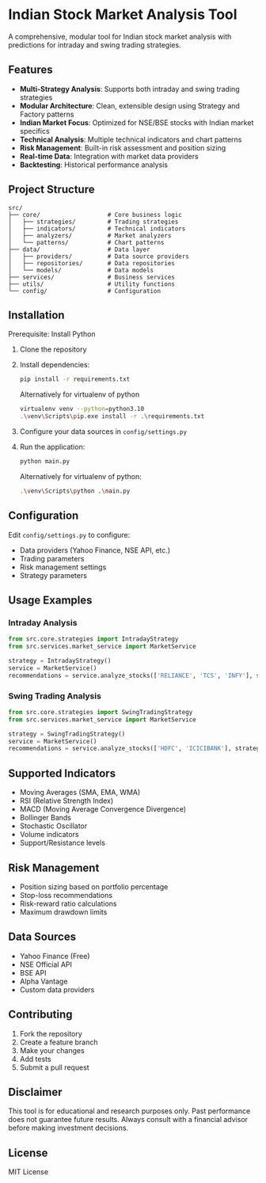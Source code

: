 # Indian Stock Market Analysis Tool

A comprehensive, modular tool for Indian stock market analysis with predictions for intraday and swing trading strategies.

## Features

- **Multi-Strategy Analysis**: Supports both intraday and swing trading strategies
- **Modular Architecture**: Clean, extensible design using Strategy and Factory patterns
- **Indian Market Focus**: Optimized for NSE/BSE stocks with Indian market specifics
- **Technical Analysis**: Multiple technical indicators and chart patterns
- **Risk Management**: Built-in risk assessment and position sizing
- **Real-time Data**: Integration with market data providers
- **Backtesting**: Historical performance analysis


## Project Structure

```
src/
├── core/                   # Core business logic
│   ├── strategies/         # Trading strategies
│   ├── indicators/         # Technical indicators
│   ├── analyzers/          # Market analyzers
│   └── patterns/           # Chart patterns
├── data/                   # Data layer
│   ├── providers/          # Data source providers
│   ├── repositories/       # Data repositories
│   └── models/             # Data models
├── services/               # Business services
├── utils/                  # Utility functions
└── config/                 # Configuration
```

## Installation
Prerequisite:
Install Python

1. Clone the repository
2. Install dependencies:
   ```bash
   pip install -r requirements.txt
   ```
   Alternatively for virtualenv of python
   ```bash
   virtualenv venv --python=python3.10
   .\venv\Scripts\pip.exe install -r .\requirements.txt
   ```
3. Configure your data sources in `config/settings.py`
4. Run the application:
   ```bash
   python main.py
   ```
   
   Alternatively for virtualenv of python:
   ```bash
   .\venv\Scripts\python .\main.py
   ```


## Configuration

Edit `config/settings.py` to configure:
- Data providers (Yahoo Finance, NSE API, etc.)
- Trading parameters
- Risk management settings
- Strategy parameters

## Usage Examples

### Intraday Analysis
```python
from src.core.strategies import IntradayStrategy
from src.services.market_service import MarketService

strategy = IntradayStrategy()
service = MarketService()
recommendations = service.analyze_stocks(['RELIANCE', 'TCS', 'INFY'], strategy)
```

### Swing Trading Analysis
```python
from src.core.strategies import SwingTradingStrategy
from src.services.market_service import MarketService

strategy = SwingTradingStrategy()
service = MarketService()
recommendations = service.analyze_stocks(['HDFC', 'ICICIBANK'], strategy)
```

## Supported Indicators

- Moving Averages (SMA, EMA, WMA)
- RSI (Relative Strength Index)
- MACD (Moving Average Convergence Divergence)
- Bollinger Bands
- Stochastic Oscillator
- Volume indicators
- Support/Resistance levels

## Risk Management

- Position sizing based on portfolio percentage
- Stop-loss recommendations
- Risk-reward ratio calculations
- Maximum drawdown limits

## Data Sources

- Yahoo Finance (Free)
- NSE Official API
- BSE API
- Alpha Vantage
- Custom data providers

## Contributing

1. Fork the repository
2. Create a feature branch
3. Make your changes
4. Add tests
5. Submit a pull request

## Disclaimer

This tool is for educational and research purposes only. Past performance does not guarantee future results. Always consult with a financial advisor before making investment decisions.

## License

MIT License
